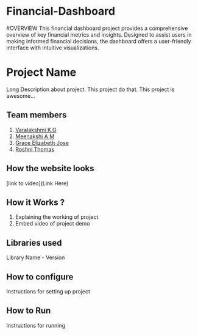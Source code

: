 # Financial-Dashboard
#OVERVIEW
This financial dashboard project provides a comprehensive overview of key financial metrics and insights. Designed to assist users in making informed financial decisions, the dashboard offers a user-friendly interface with intuitive visualizations.
# Project Name
Long Description about project. This project do that. This project is awesome...
## Team members
1. [Varalakshmi K.G](https://github.com/TH-Activities/saturday-hack-night-template)
2. [Meenakshi A M](https://github.com/TH-Activities/saturday-hack-night-template)
3. [Grace Elizabeth Jose](https://github.com/TH-Activities/saturday-hack-night-template)
3. [Roshni Thomas](https://github.com/TH-Activities/saturday-hack-night-template)
## How the website looks
[link to video](Link Here)
## How it Works ?
1. Explaining the working of project
2. Embed video of project demo
## Libraries used
Library Name - Version
## How to configure
Instructions for setting up project
## How to Run
Instructions for running



